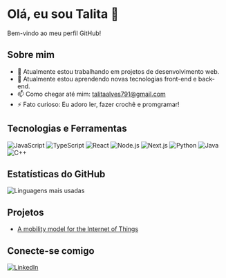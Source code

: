 # Olá, eu sou Talita 👋

Bem-vindo ao meu perfil GitHub!

## Sobre mim

- 🔭 Atualmente estou trabalhando em projetos de desenvolvimento web.
- 🌱 Atualmente estou aprendendo novas tecnologias front-end e back-end.
- 📫 Como chegar até mim: [talitaalves791@gmail.com](talitaalves791@gmail.com)
- ⚡ Fato curioso: Eu adoro ler, fazer crochê e promgramar!

## Tecnologias e Ferramentas

![JavaScript](https://img.shields.io/badge/-JavaScript-black?style=flat-square&logo=javascript)
![TypeScript](https://img.shields.io/badge/-TypeScript-black?style=flat-square&logo=typescript)
![React](https://img.shields.io/badge/-React-black?style=flat-square&logo=react)
![Node.js](https://img.shields.io/badge/-Node.js-black?style=flat-square&logo=node.js)
![Next.js](https://img.shields.io/badge/-Next.js-black?style=flat-square&logo=next.js)
![Python](https://img.shields.io/badge/-Python-black?style=flat-square&logo=python)
![Java](https://img.shields.io/badge/-Java-black?style=flat-square&logo=java)
![C++](https://img.shields.io/badge/-C%2B%2B-black?style=flat-square&logo=c%2B%2B)

## Estatísticas do GitHub


![Linguagens mais usadas](https://github-readme-stats.vercel.app/api/top-langs/?username=talitaester&layout=compact&theme=radical)

## Projetos

- [A mobility model for the Internet of Things](https://github.com/talitaester/SIOT-MM-implementations)


## Conecte-se comigo

[![LinkedIn](https://img.shields.io/badge/-LinkedIn-black?style=flat-square&logo=linkedin)](www.linkedin.com/in/talita-ester-037a44140)

